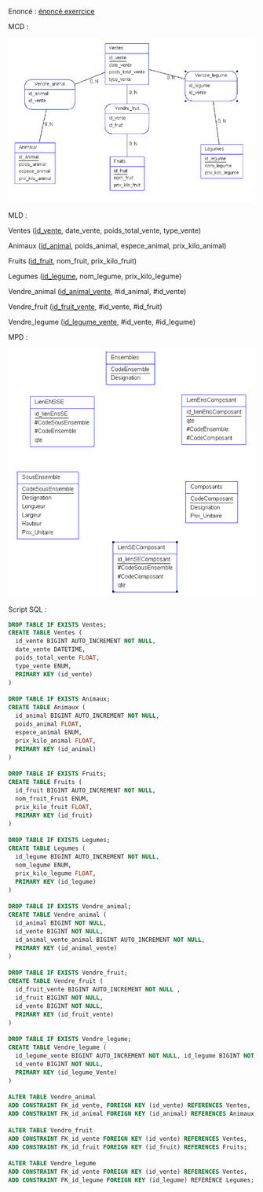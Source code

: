Enoncé : 
[énoncé exerrcice](./Exercice/exercice_agriculteur.docx)

MCD :

![MCD exercice agriculteur](image.png)

MLD :

Ventes (<u>id_vente</u>, date_vente, poids_total_vente, type_vente)

Animaux (<u>id_animal</u>, poids_animal, espece_animal, prix_kilo_animal)

Fruits (<u>id_fruit</u>, nom_fruit, prix_kilo_fruit)

Legumes (<u>id_legume</u>, nom_legume, prix_kilo_legume)

Vendre_animal (<u>id_animal_vente</u>, #id_animal, #id_vente)

Vendre_fruit (<u>id_fruit_vente</u>, #id_vente, #id_fruit)

Vendre_legume (<u>id_legume_vente</u>, #id_vente, #id_legume) 

MPD :

![MPD exercice agriculteur](image-4.png)

Script SQL :

```SQL
DROP TABLE IF EXISTS Ventes;
CREATE TABLE Ventes (
  id_vente BIGINT AUTO_INCREMENT NOT NULL,
  date_vente DATETIME,
  poids_total_vente FLOAT,
  type_vente ENUM,
  PRIMARY KEY (id_vente)
)
  
DROP TABLE IF EXISTS Animaux;
CREATE TABLE Animaux (
  id_animal BIGINT AUTO_INCREMENT NOT NULL,
  poids_animal FLOAT,
  espece_animal ENUM,
  prix_kilo_animal FLOAT,
  PRIMARY KEY (id_animal)
)

DROP TABLE IF EXISTS Fruits;
CREATE TABLE Fruits (
  id_fruit BIGINT AUTO_INCREMENT NOT NULL,
  nom_fruit_Fruit ENUM,
  prix_kilo_fruit FLOAT,
  PRIMARY KEY (id_fruit)
)

DROP TABLE IF EXISTS Legumes;
CREATE TABLE Legumes (
  id_legume BIGINT AUTO_INCREMENT NOT NULL,
  nom_legume ENUM,
  prix_kilo_legume FLOAT,
  PRIMARY KEY (id_legume)
)

DROP TABLE IF EXISTS Vendre_animal;
CREATE TABLE Vendre_animal (
  id_animal BIGINT NOT NULL,
  id_vente BIGINT NOT NULL,
  id_animal_vente_animal BIGINT AUTO_INCREMENT NOT NULL,
  PRIMARY KEY (id_animal_vente)
)

DROP TABLE IF EXISTS Vendre_fruit;
CREATE TABLE Vendre_fruit (
  id_fruit_vente BIGINT AUTO_INCREMENT NOT NULL ,
  id_fruit BIGINT NOT NULL,
  id_vente BIGINT NOT NULL,
  PRIMARY KEY (id_fruit_vente)
)

DROP TABLE IF EXISTS Vendre_legume;
CREATE TABLE Vendre_legume (
  id_legume_vente BIGINT AUTO_INCREMENT NOT NULL, id_legume BIGINT NOT NULL,
  id_vente BIGINT NOT NULL,
  PRIMARY KEY (id_legume_Vente)
)

ALTER TABLE Vendre_animal
ADD CONSTRAINT FK_id_vente, FOREIGN KEY (id_vente) REFERENCES Ventes,
ADD CONSTRAINT FK_id_animal FOREIGN KEY (id_animal) REFERENCES Animaux;

ALTER TABLE Vendre_fruit
ADD CONSTRAINT FK_id_vente FOREIGN KEY (id_vente) REFERENCES Ventes,
ADD CONSTRAINT FK_id_fruit FOREIGN KEY (id_fruit) REFERENCES Fruits;

ALTER TABLE Vendre_legume
ADD CONSTRAINT FK_id_vente FOREIGN KEY (id_vente) REFERENCES Ventes,
ADD CONSTRAINT FK_id_legume FOREIGN KEY (id_legume) REFERENCE Legumes; 
```